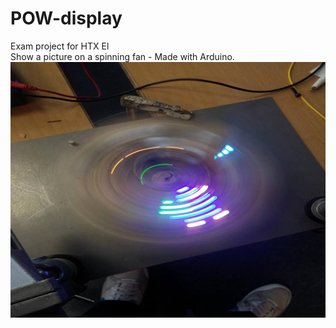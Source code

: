 # POW-display
Exam project for HTX El  
Show a picture on a spinning fan - Made with Arduino.
![Image of POW-display](https://github.com/FrostieDev/POW-display/blob/master/POW-display.PNG)
